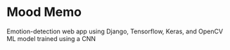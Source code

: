# Mood Memo
Emotion-detection web app using Django, Tensorflow, Keras, and OpenCV
ML model trained using a CNN
